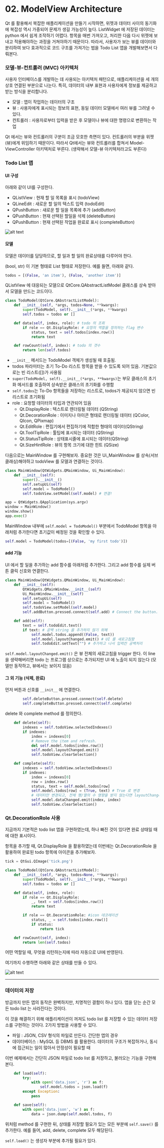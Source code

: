 # 02. ModelView Architecture

Qt 를 활용해서 복잡한 애플리케이션을 만들기 시작하면, 위젯과 데이터 사이의 동기화에 복잡성 역시 가중되어 문제가 생길 가능성이 높다. ListWidget 에 저장된 데이터는 python 에서 쉽게 조작하기 어렵다. 항목을 매번 가져오고, 처리한 다음 다시 위젯에 보내고 적용해야하는 과정을 거쳐야하기 때문이다. 따라서, 사용자가 보는 뷰를 데이터와 분리하여 보다 효과적으로 코드 구조를 가져가는 법을 Todo List 앱을 개발해보면서 다뤄본다.

### 모델-뷰-컨트롤러 (MVC) 아키텍처

사용자 인터페이스를 개발하는 데 사용되는 아키텍처 패턴으로, 애플리케이션을 세 개의 상호 연결된 부분으로 나눈다. 특히, 데이터의 내부 표현과 사용자에게 정보를 제공하고 받는 방식을 분리합니다.

- 모델 : 앱이 작업하는 데이터의 구조
- 뷰 : 사용자에게 표시되는 정보의 표현, 동일 데이터 모델에서 여러 뷰를 그려낼 수 있다.
- 컨트롤러 : 사용자로부터 입력을 받은 후 모델이나 뷰에 대한 명령으로 변환하는 작업

Qt 에서는 뷰와 컨트롤러의 구분이 조금 모호한 측면이 있다. 컨트롤러의 부분을 위젯(뷰)에게 위임하기 때문이다. 따라서 Qt에서는 뷰와 컨트롤러를 합쳐서 Model-ViewController 아키텍처로 부른다. (생략해서 모델-뷰 아키텍처라고도 부른다)


### Todo List 앱

#### UI 구성

아래와 같이 UI를 구성한다.
- QListView : 현재 할 일 목록을 표시 (todoView)
- QLineEdit : 새로운 할 일의 텍스트 입력 (todoEdit)
- QPushButton : 새로운 할 일을 목록에 추가 (addButton)
- QPushButton : 현재 선택된 할일을 삭제 (deleteButton)
- QPushButton : 현재 선택된 작업을 완료로 표시 (completeButton)

![alt text](image.png)

#### 모델

모델은 데이터를 담당하므로, 할 일과 할 일의 완료상태를 다루어야 한다.

(bool, str) 이 기본 형태로 List 형태로 저장한다. 예를 들면, 아래와 같다.

```python
todos = [(False, 'an item'), (False, 'another item')]
```

QListView 에 대응되는 모델으로 QtCore.QAbstractListModel 클래스를 상속 받아서 모델을 만드는 코드이다.

```python
class TodoModel(QtCore.QAbstractListModel):
    def __init__(self, *args, todos=None, **kwargs):
        super(TodoModel, self).__init__(*args, **kwargs)
        self.todos = todos or []

    def data(self, index, role): # todo 의 조회
        if role == Qt.DisplayRole: # 요청의 역할을 정의하는 flag 변수
            status, text = self.todos[index.row()]
            return text

    def rowCount(self, index): # todo 의 갯수
        return len(self.todos)
```

- `__init__` 메서드는 TodoModel 객체가 생성될 때 호출됨.
- todos 파라미터는 초기 To-Do 리스트 항목을 받을 수 있도록 되어 있음. 기본값으로는 빈 리스트([])가 사용됨
- `super(TodoModel, self).__init__(*args, **kwargs)`는 부모 클래스의 초기화 메서드를 호출하여 상속받은 클래스의 초기화를 수행함
- `self.todos`는 To-Do 항목들을 저장하는 리스트로, todos가 제공되지 않으면 빈 리스트로 초기화됨
- role : 요청할 데이터의 타입과 연관되어 있음
    - Qt.DisplayRole : 텍스트로 렌더링될 데이터 (QString)
    - Qt.DecorationRole : 이미지나 아이콘 형태로 렌더링될 데이터 (QColor, QIcon, QPixmap)
    - Qt.EditRole : 편집기에서 편집하기에 적합한 형태의 데이터(QString)
    - Qt.ToolTipRole : 툴팁에 표시되는 데이터 (QString)
    - Qt.StatusTipRole : 상태표시줄에 표시되는 데이터(QString)
    - Qt.SizeHintRole : 뷰의 항목 크기에 대한 힌트 (QSize)

다음으로는 MainWindow 를 구현해보자. 중요한 것은 Ui_MainWindow 를 상속(서브클래싱)해야하고 todoView 를 모델과 연결하는 것이다. 

```python
class MainWindow(QtWidgets.QMainWindow, Ui_MainWindow):
    def __init__(self):
        super().__init__()
        self.setupUi(self)
        self.model = TodoModel()
        self.todoView.setModel(self.model) # 연결!

app = QtWidgets.QApplication(sys.argv)
window = MainWindow()
window.show()
app.exec()
```

MainWindow 내부에 `self.model = TodoModel()` 부분에서 TodoModel 항목을 아래처럼 추가한다면 초기값이 배정된 것을 확인할 수 있다.

```python
self.model = TodoModel(todos=[(False, 'my first todo')])
```

#### add 기능

UI 에서 할 일을 추가하는 add 함수를 아래처럼 추가한다. 그리고 add 함수를 실제 버튼 클릭 신호와 연결한다.


```python
class MainWindow(QtWidgets.QMainWindow, Ui_MainWindow):
    def __init__(self):
        QtWidgets.QMainWindow.__init__(self)
        Ui_MainWindow.__init__(self)
        self.setupUi(self)
        self.model = TodoModel()
        self.todoView.setModel(self.model)
        self.addButton.pressed.connect(self.add) # Connect the button.

    def add(self):
        text = self.todoEdit.text()
        if text: # 공백 string 을 추가하지 않기 위해
            self.model.todos.append((False, text))
            self.model.layoutChanged.emit() # UI 를 새로고침함
            self.todoEdit.setText("") # 추가하고 나서 입력칸 공백처리
```

`self.model.layoutChanged.emit()` 은 뷰 전체의 새로고침을 trigger 한다. 이 line 을 생략해버리면 todo 는 프로그램 상으로는 추가되지만 UI 에 노출이 되지 않는다 (모델만 동작하고, 뷰에서는 보이지 않음)

#### 그 외 기능 (삭제, 완료)

먼저 버튼과 신호를 `__init__` 에 연결한다.

```python
        self.deleteButton.pressed.connect(self.delete)
        self.completeButton.pressed.connect(self.complete)
```

delete 와 complete method 를 정의한다.

```python
    def delete(self):
        indexes = self.todoView.selectedIndexes()
        if indexes:
            index = indexes[0]
            # Remove the item and refresh.
            del self.model.todos[index.row()]
            self.model.layoutChanged.emit()
            self.todoView.clearSelection()

    def complete(self):
        indexes = self.todoView.selectedIndexes()
        if indexes:
            index = indexes[0]
            row = index.row()
            status, text = self.model.todos[row]
            self.model.todos[row] = (True, text) # True 로 변경
            # 데이터만 변경되고, 전체 행/열의 수 영향을 받지 않는다면 layoutChanged 대신 dataChanged 쓸 수 있음 
            self.model.dataChanged.emit(index, index)
            self.todoView.clearSelection()
```

### Qt.DecorationRole 사용

지금까지 기본적은 todo list 앱을 구현하였는데, 하나 빠진 것이 있다면 완료 상태일 때에 대한 표시이다.

항목을 추가할 때, Qt.DisplayRole 을 활용하였는데 이번에는 Qt.DecorationRole 을 활용하여 완료된 todo 항목에 아이콘을 추가해보자.

```python
tick = QtGui.QImage('tick.png')

class TodoModel(QtCore.QAbstractListModel):
    def __init__(self, *args, todos=None, **kwargs):
        super(TodoModel, self).__init__(*args, **kwargs)
        self.todos = todos or []

    def data(self, index, role):
        if role == Qt.DisplayRole:
            _, text = self.todos[index.row()]
            return text

        if role == Qt.DecorationRole: #icon 데코레이션
            status, _ = self.todos[index.row()]
            if status:
                return tick

    def rowCount(self, index):
        return len(self.todos)
```

어떤 역할일 때, 무엇을 리턴하는지에 따라 자동으로 UI에 반영된다.

여기까지 수행하면 아래와 같은 상태를 만들 수 있다.

![alt text](image-1.png)

---

### 데이터의 저장

방금까지 만든 앱의 동작은 완벽하지만, 치명적인 결함이 하나 있다. 앱을 닫는 순간 모든 todo list 는 사라진다는 것이다. 

이 것을 해결하기 위해 애플리케이션이 꺼져도 todo list 를 저장할 수 있는 데이터 저장소를 구현하는 것이다. 2가지 방법을 사용할 수 있다.
- 파일 : JSON, CSV 형식의 파일로 만든다. 간단한 앱의 경우
- 데이터베이스 : MySQL 등 DBMS 를 활용한다. 데이터의 구조가 복잡하거나, 동시에 접근되는 일이 많아서 안정성이 필요할 때

이번 예제에서는 간단히 JSON 파일로 todo list 를 저장하고, 불러오는 기능을 구현해본다.

```python
    def load(self):
        try:
            with open('data.json', 'r') as f:
                self.model.todos = json.load(f)
        except Exception:
            pass

    def save(self):
        with open('data.json', 'w') as f:
            data = json.dump(self.model.todos, f)
```

위처럼 method 를 구현한 뒤, 상태를 저장할 필요가 있는 모든 부분에 `self.save()` 를 추가한다. 예를 들어, add, delete, complete 모두 해당된다.

`self.load()` 는 생성자 부분에 추가될 필요가 있다. 

